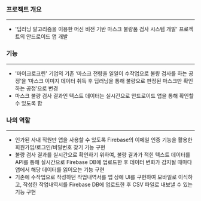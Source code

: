 ### 프로젝트 개요

---

- '딥러닝 알고리즘을 이용한 머신 비전 기반 마스크 불량품 검사 시스템 개발' 프로젝트의 안드로이드 앱 개발

### 기능

---

- '마이크로크린' 기업의 기존 ‘마스크 전량을 일일이 수작업으로 불량 검사를 하는 공정’을 ‘마스크 이미지 데이터 취득 후 딥러닝을 통해 불량으로 판정된 마스크만 확인하는 공정’으로 변경
- 마스크 불량 검사 결과인 텍스트 데이터는 실시간으로 안드로이드 앱을 통해 확인할 수 있도록 함

### 나의 역할

---

- 인가된 사내 직원만 앱을 사용할 수 있도록 Firebase의 이메일 인증 기능을 활용한 회원가입/로그인/비밀번호 찾기 기능 구현
- 불량 검사 결과를 실시간으로 확인하기 위하여, 불량 결과가 적힌 텍스트 데이터를 API를 통해 실시간으로 Firebase DB에 업로드한 후 데이터 변화가 감지될 때마다 앱에서 해당 데이터를 읽어오는 기능 구현
- 기존에 수작업으로 작성하던 작업내역서를 앱 상에 UI를 구현하여 모바일로 이식하고, 작성한 작업내역서를 Firebase DB에 업로드한 후 CSV 파일로 내보낼 수 있는 기능 구현

